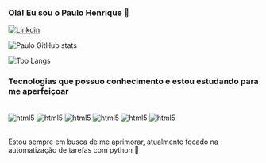 ### Olá! Eu sou o Paulo Henrique 👋

[![Linkdin](https://img.shields.io/badge/LinkedIn-0077B5?style=for-the-badge&logo=linkedin&logoColor=white)](https://www.linkedin.com/in/paulo-henrique-santos-sobral-446621119/)

![Paulo GitHub stats](https://github-readme-stats.vercel.app/api?username=pauloh36&show_icons=true&theme=tokyonight)

![Top Langs](https://github-readme-stats.vercel.app/api/top-langs/?username=pauloh36&layout=compact)


### Tecnologias que possuo conhecimento e estou estudando para me aperfeiçoar 
<div style="display: inline_block"></br>
    <img align="center" alt="html5" src="https://img.shields.io/badge/Python-14354C?style=for-the-badge&logo=python&logoColor=white"/>
    <img align="center" alt="html5" src="https://img.shields.io/badge/Java-ED8B00?style=for-the-badge&logo=openjdk&logoColor=white"/>
    <img align="center" alt="html5" src="https://img.shields.io/badge/MySQL-005C84?style=for-the-badge&logo=mysql&logoColor=white"/>
    <img align="center" alt="html5" src="https://img.shields.io/badge/JavaScript-F7DF1E?style=for-the-badge&logo=javascript&logoColor=black"/>
    <img align="center" alt="html5" src="https://img.shields.io/badge/CSS-239120?&style=for-the-badge&logo=css3&logoColor=white"/>
    <img align="center" alt="html5" src="https://img.shields.io/badge/HTML-239120?style=for-the-badge&logo=html5&logoColor=white"/>
</div>

</br>

Estou sempre em busca de me aprimorar, atualmente focado na automatização de tarefas com python 🤖




